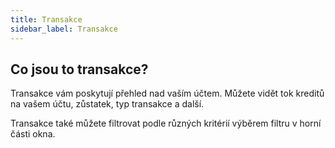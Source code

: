 ```yaml
---
title: Transakce
sidebar_label: Transakce 
---
```


## Co jsou to transakce?
Transakce vám poskytují přehled nad vaším účtem. Můžete vidět tok kreditů na vašem účtu, zůstatek, typ transakce a další.

Transakce také můžete filtrovat podle různých kritérií výběrem filtru v horní části okna.
